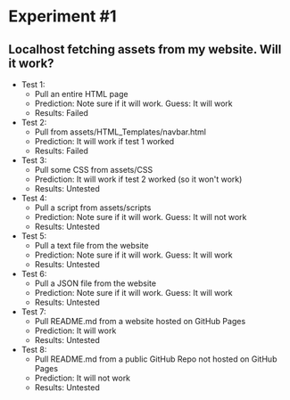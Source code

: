 # Experiment #1
## Localhost fetching assets from my website. Will it work?

- Test 1:
  - Pull an entire HTML page
  - Prediction: Note sure if it will work. Guess: It will work
  - Results: Failed
- Test 2:
  - Pull from assets/HTML_Templates/navbar.html
  - Prediction: It will work if test 1 worked
  - Results: Failed
- Test 3:
  - Pull some CSS from assets/CSS
  - Prediction: It will work if test 2 worked (so it won't work)
  - Results: Untested
- Test 4:
  - Pull a script from assets/scripts
  - Prediction: Note sure if it will work. Guess: It will not work
  - Results: Untested
- Test 5:
  - Pull a text file from the website
  - Prediction: Note sure if it will work. Guess: It will work
  - Results: Untested
- Test 6:
  - Pull a JSON file from the website
  - Prediction: Note sure if it will work. Guess: It will work
  - Results: Untested
- Test 7:
  - Pull README.md from a website hosted on GitHub Pages
  - Prediction: It will work
  - Results: Untested
- Test 8:
  - Pull README.md from a public GitHub Repo not hosted on GitHub Pages
  - Prediction: It will not work
  - Results: Untested
